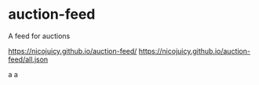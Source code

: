 # auction-feed
A feed for auctions

https://nicojuicy.github.io/auction-feed/
https://nicojuicy.github.io/auction-feed/all.json


a
a